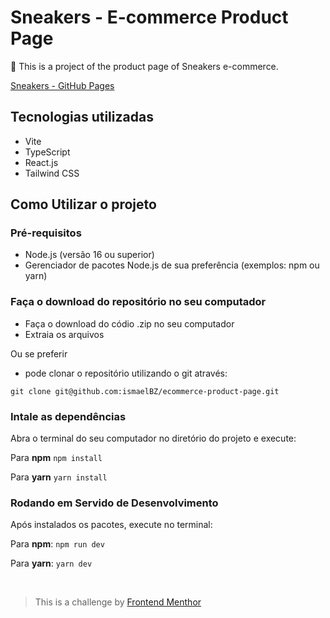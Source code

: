 # Sneakers - E-commerce Product Page

👟 This is a project of the product page of Sneakers e-commerce. 

[Sneakers - GitHub Pages](https://ismaelbz.github.io/ecommerce-product-page/) 


## Tecnologias utilizadas

- Vite
- TypeScript
- React.js
- Tailwind CSS


## Como Utilizar o projeto

### Pré-requisitos

- Node.js (versão 16 ou superior)
- Gerenciador de pacotes Node.js de sua preferência (exemplos: npm ou yarn)

### Faça o download do repositório no seu computador

- Faça o download do códio .zip no seu computador
- Extraia os arquivos

Ou se preferir

- pode clonar o repositório utilizando o git através:

`git clone git@github.com:ismaelBZ/ecommerce-product-page.git`

### Intale as dependências

Abra o terminal do seu computador no diretório do projeto e execute: 

Para **npm**
`npm install`

Para **yarn**
`yarn install`

### Rodando em Servido de Desenvolvimento

Após instalados os pacotes, execute no terminal:

Para **npm**:
`npm run dev`

Para **yarn**:
`yarn dev`

<br>

>  This is a challenge by [Frontend Menthor](https://www.frontendmentor.io/)

<br>
